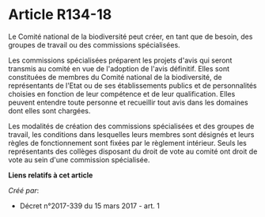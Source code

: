 # Article R134-18

Le Comité national de la biodiversité peut créer, en tant que de besoin, des groupes de travail ou des commissions
spécialisées.

Les commissions spécialisées préparent les projets d'avis qui seront transmis au comité en vue de l'adoption de l'avis
définitif. Elles sont constituées de membres du Comité national de la biodiversité, de représentants de l'Etat ou de ses
établissements publics et de personnalités choisies en fonction de leur compétence et de leur qualification. Elles peuvent
entendre toute personne et recueillir tout avis dans les domaines dont elles sont chargées.

Les modalités de création des commissions spécialisées et des groupes de travail, les conditions dans lesquelles leurs
membres sont désignés et leurs règles de fonctionnement sont fixées par le règlement intérieur. Seuls les représentants des
collèges disposant du droit de vote au comité ont droit de vote au sein d'une commission spécialisée.

**Liens relatifs à cet article**

_Créé par_:

  - Décret n°2017-339 du 15 mars 2017 - art. 1

